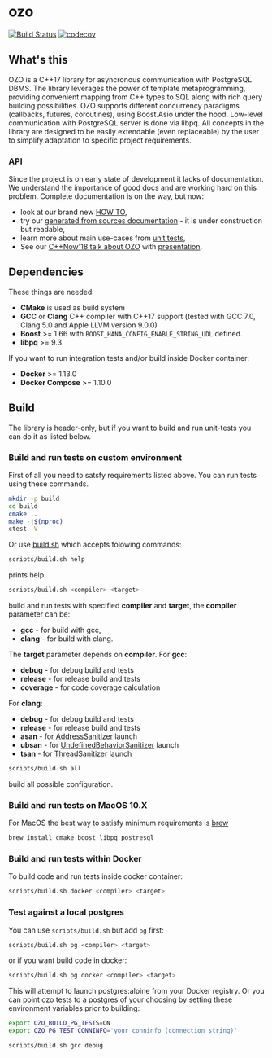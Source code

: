 # ozo

[![Build Status](https://travis-ci.org/yandex/ozo.svg?branch=master)](https://travis-ci.org/yandex/ozo)
[![codecov](https://codecov.io/gh/yandex/ozo/branch/master/graph/badge.svg)](https://codecov.io/gh/yandex/ozo)

## What's this

OZO is a C++17 library for asyncronous communication with PostgreSQL DBMS.
The library leverages the power of template metaprogramming, providing convenient mapping from C++ types to SQL along with rich query building possibilities. OZO supports different concurrency paradigms (callbacks, futures, coroutines), using Boost.Asio under the hood. Low-level communication with PostgreSQL server is done via libpq. All concepts in the library are designed to be easily extendable (even replaceable) by the user to simplify adaptation to specific project requirements.

### API

Since the project is on early state of development it lacks of documentation. We understand the importance of good docs and are working hard on this problem. Complete documentation is on the way, but now:

* look at our brand new [HOW TO](docs/howto.md),
* try our [generated from sources documentation](https://yandex.github.io/ozo/docs/html/index.html) - it is under construction but readable,
* learn more about main use-cases from [unit tests](tests/request_integration.cpp),
* See our [C++Now'18 talk about OZO](https://youtu.be/-1zbaxuUsMA) with [presentation](https://github.com/boostcon/cppnow_presentations_2018/blob/master/05-09-2018_wednesday/design_and_implementation_of_dbms_asynchronous_client_library__roman_siromakha__cppnow_05092018.pdf).

## Dependencies

These things are needed:

* **CMake** is used as build system
* **GCC** or **Clang** C++ compiler with C++17 support (tested with GCC 7.0, Clang 5.0 and Apple LLVM version 9.0.0)
* **Boost** >= 1.66 with `BOOST_HANA_CONFIG_ENABLE_STRING_UDL` defined.
* **libpq** >= 9.3

If you want to run integration tests and/or build inside Docker container:
* **Docker** >= 1.13.0
* **Docker Compose** >= 1.10.0

## Build

The library is header-only, but if you want to build and run unit-tests you can do it as listed below.

### Build and run tests on custom environment

First of all you need to satsfy requirements listed above. You can run tests using these commands.

```bash
mkdir -p build
cd build
cmake ..
make -j$(nproc)
ctest -V
```

Or use [build.sh](scripts/build.sh) which accepts folowing commands:

```bash
scripts/build.sh help
```

prints help.

```bash
scripts/build.sh <compiler> <target>
```

build and run tests with specified **compiler** and **target**, the **compiler** parameter can be:

* **gcc** - for build with gcc,
* **clang** - for build with clang.

The **target** parameter depends on **compiler**.
For **gcc**:

* **debug** - for debug build and tests
* **release** - for release build and tests
* **coverage** - for code coverage calculation

For **clang**:

* **debug** - for debug build and tests
* **release** - for release build and tests
* **asan** - for [AddressSanitizer](https://clang.llvm.org/docs/AddressSanitizer.html) launch
* **ubsan** - for [UndefinedBehaviorSanitizer](https://clang.llvm.org/docs/UndefinedBehaviorSanitizer.html) launch
* **tsan** - for [ThreadSanitizer](https://clang.llvm.org/docs/ThreadSanitizer.html) launch

```bash
scripts/build.sh all
```

build all possible configuration.

### Build and run tests on MacOS 10.X

For MacOS the best way to satisfy minimum requirements is [brew](https://brew.sh/)

```bash
brew install cmake boost libpq postresql
```

### Build and run tests within Docker

To build code and run tests inside docker container:

```bash
scripts/build.sh docker <compiler> <target>
```

### Test against a local postgres

You can use `scripts/build.sh` but add `pg` first:

```bash
scripts/build.sh pg <compiler> <target>
```

or if you want build code in docker:

```bash
scripts/build.sh pg docker <compiler> <target>
```

This will attempt to launch postgres:alpine from your Docker registry.
Or you can point ozo tests to a postgres of your choosing by setting these environment variables prior to building:

```bash
export OZO_BUILD_PG_TESTS=ON
export OZO_PG_TEST_CONNINFO='your conninfo (connection string)'

scripts/build.sh gcc debug
```
